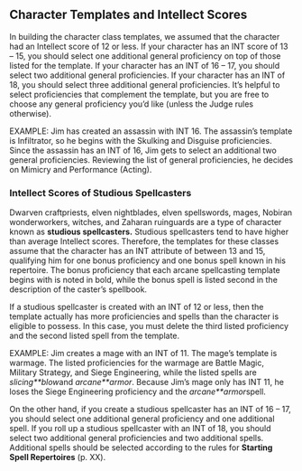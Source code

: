 ## Character Templates and Intellect Scores

In building the character class templates, we assumed that the character had an Intellect score of 12 or less. If your character has an INT score of 13 – 15, you should select one additional general proficiency on top of those listed for the template. If your character has an INT of 16 – 17, you should select two additional general proficiencies. If your character has an INT of 18, you should select three additional general proficiencies. It’s helpful to select proficiencies that complement the template, but you are free to choose any general proficiency you’d like (unless the Judge rules otherwise).

EXAMPLE: Jim has created an assassin with INT 16. The assassin’s template is Infiltrator, so he begins with the Skulking and Disguise proficiencies. Since the assassin has an INT of 16, Jim gets to select an additional two general proficiencies. Reviewing the list of general proficiencies, he decides on Mimicry and Performance (Acting).

### Intellect Scores of Studious Spellcasters

Dwarven craftpriests, elven nightblades, elven spellswords, mages, Nobiran wonderworkers, witches, and Zaharan ruinguards are a type of character known as **studious spellcasters.** Studious spellcasters tend to have higher than average Intellect scores. Therefore, the templates for these classes assume that the character has an INT attribute of between 13 and 15, qualifying him for one bonus proficiency and one bonus spell known in his repertoire. The bonus proficiency that each arcane spellcasting template begins with is noted in bold, while the bonus spell is listed second in the description of the caster’s spellbook.

If a studious spellcaster is created with an INT of 12 or less, then the template actually has more proficiencies and spells than the character is eligible to possess. In this case, you must delete the third listed proficiency and the second listed spell from the template.

EXAMPLE: Jim creates a mage with an INT of 11. The mage’s template is warmage. The listed proficiencies for the warmage are Battle Magic, Military Strategy, and Siege Engineering, while the listed spells are *slicing**blow*and *arcane**armor*. Because Jim’s mage only has INT 11, he loses the Siege Engineering proficiency and the *arcane**armor*spell.

On the other hand, if you create a studious spellcaster has an INT of 16 – 17, you should select one additional general proficiency and one additional spell. If you roll up a studious spellcaster with an INT of 18, you should select two additional general proficiencies and two additional spells. Additional spells should be selected according to the rules for **Starting Spell Repertoires** (p. XX).
